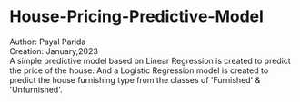 # House-Pricing-Predictive-Model
Author: Payal Parida
<br>
Creation: January,2023
<br>
A simple predictive model based on Linear Regression is created to predict the price of the house. And a Logistic Regression model is created to predict the house furnishing type from the classes of 'Furnished' & 'Unfurnished'.
